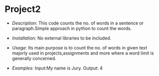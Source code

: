 # Project2

- *Description:*
    This code counts the no. of words in a sentence or paragraph.Simple approach in python to count the words.

- *Installation:*
    No external libraries to be included.

- *Usage:*
    Its main purpose is to count the no. of words in given text majorly used in projects,assignments and more where a word limit is generally concerned.

- *Examples:*
    Input:My name is Jury.
    Output: 4
